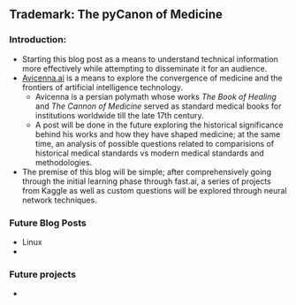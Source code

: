## Trademark: The pyCanon of Medicine

### Introduction:

- Starting this blog post as a means to understand technical information more effectively while attempting to disseminate it for an audience.
- [Avicenna.ai](http://avicenna.ai) is a means to explore the convergence of medicine and the frontiers of artificial intelligence technology.
    - Avicenna is a persian polymath whose works *The Book of Healing* and *The Cannon of Medicine* served as standard medical books for institutions worldwide till the late 17th century.
    - A post will be done in the future exploring the historical significance behind his works and how they have shaped medicine; at the same time, an analysis of possible questions related to comparisions of historical medical standards vs modern medical standards and methodologies.
- The premise of this blog will be simple; after comprehensively going through the initial learning phase through fast.ai, a series of projects from Kaggle as well as custom questions will be explored through neural network techniques.

### Future Blog Posts

- Linux
- 

### Future projects

-
